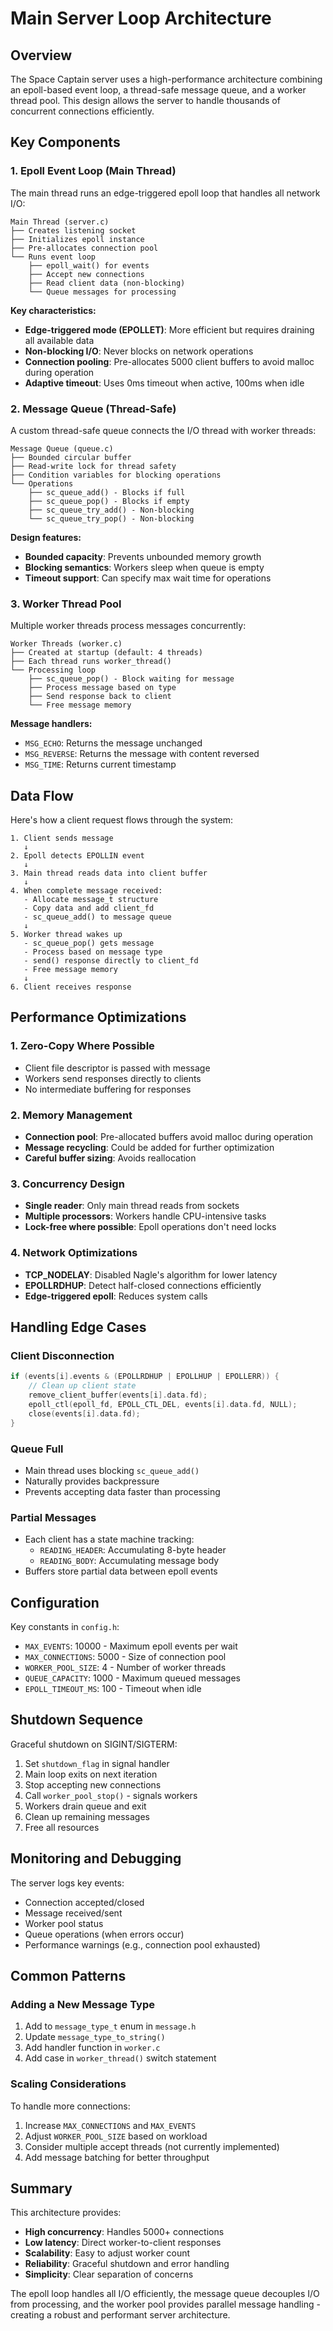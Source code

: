 # Main Server Loop Architecture

## Overview

The Space Captain server uses a high-performance architecture combining an epoll-based event loop, a thread-safe message queue, and a worker thread pool. This design allows the server to handle thousands of concurrent connections efficiently.

## Key Components

### 1. Epoll Event Loop (Main Thread)

The main thread runs an edge-triggered epoll loop that handles all network I/O:

```
Main Thread (server.c)
├── Creates listening socket
├── Initializes epoll instance
├── Pre-allocates connection pool
└── Runs event loop
    ├── epoll_wait() for events
    ├── Accept new connections
    ├── Read client data (non-blocking)
    └── Queue messages for processing
```

**Key characteristics:**
- **Edge-triggered mode (EPOLLET)**: More efficient but requires draining all available data
- **Non-blocking I/O**: Never blocks on network operations
- **Connection pooling**: Pre-allocates 5000 client buffers to avoid malloc during operation
- **Adaptive timeout**: Uses 0ms timeout when active, 100ms when idle

### 2. Message Queue (Thread-Safe)

A custom thread-safe queue connects the I/O thread with worker threads:

```
Message Queue (queue.c)
├── Bounded circular buffer
├── Read-write lock for thread safety
├── Condition variables for blocking operations
└── Operations
    ├── sc_queue_add() - Blocks if full
    ├── sc_queue_pop() - Blocks if empty
    ├── sc_queue_try_add() - Non-blocking
    └── sc_queue_try_pop() - Non-blocking
```

**Design features:**
- **Bounded capacity**: Prevents unbounded memory growth
- **Blocking semantics**: Workers sleep when queue is empty
- **Timeout support**: Can specify max wait time for operations

### 3. Worker Thread Pool

Multiple worker threads process messages concurrently:

```
Worker Threads (worker.c)
├── Created at startup (default: 4 threads)
├── Each thread runs worker_thread()
└── Processing loop
    ├── sc_queue_pop() - Block waiting for message
    ├── Process message based on type
    ├── Send response back to client
    └── Free message memory
```

**Message handlers:**
- `MSG_ECHO`: Returns the message unchanged
- `MSG_REVERSE`: Returns the message with content reversed
- `MSG_TIME`: Returns current timestamp

## Data Flow

Here's how a client request flows through the system:

```
1. Client sends message
   ↓
2. Epoll detects EPOLLIN event
   ↓
3. Main thread reads data into client buffer
   ↓
4. When complete message received:
   - Allocate message_t structure
   - Copy data and add client_fd
   - sc_queue_add() to message queue
   ↓
5. Worker thread wakes up
   - sc_queue_pop() gets message
   - Process based on message type
   - send() response directly to client_fd
   - Free message memory
   ↓
6. Client receives response
```

## Performance Optimizations

### 1. Zero-Copy Where Possible
- Client file descriptor is passed with message
- Workers send responses directly to clients
- No intermediate buffering for responses

### 2. Memory Management
- **Connection pool**: Pre-allocated buffers avoid malloc during operation
- **Message recycling**: Could be added for further optimization
- **Careful buffer sizing**: Avoids reallocation

### 3. Concurrency Design
- **Single reader**: Only main thread reads from sockets
- **Multiple processors**: Workers handle CPU-intensive tasks
- **Lock-free where possible**: Epoll operations don't need locks

### 4. Network Optimizations
- **TCP_NODELAY**: Disabled Nagle's algorithm for lower latency
- **EPOLLRDHUP**: Detect half-closed connections efficiently
- **Edge-triggered epoll**: Reduces system calls

## Handling Edge Cases

### Client Disconnection
```c
if (events[i].events & (EPOLLRDHUP | EPOLLHUP | EPOLLERR)) {
    // Clean up client state
    remove_client_buffer(events[i].data.fd);
    epoll_ctl(epoll_fd, EPOLL_CTL_DEL, events[i].data.fd, NULL);
    close(events[i].data.fd);
}
```

### Queue Full
- Main thread uses blocking `sc_queue_add()`
- Naturally provides backpressure
- Prevents accepting data faster than processing

### Partial Messages
- Each client has a state machine tracking:
  - `READING_HEADER`: Accumulating 8-byte header
  - `READING_BODY`: Accumulating message body
- Buffers store partial data between epoll events

## Configuration

Key constants in `config.h`:
- `MAX_EVENTS`: 10000 - Maximum epoll events per wait
- `MAX_CONNECTIONS`: 5000 - Size of connection pool
- `WORKER_POOL_SIZE`: 4 - Number of worker threads
- `QUEUE_CAPACITY`: 1000 - Maximum queued messages
- `EPOLL_TIMEOUT_MS`: 100 - Timeout when idle

## Shutdown Sequence

Graceful shutdown on SIGINT/SIGTERM:

1. Set `shutdown_flag` in signal handler
2. Main loop exits on next iteration
3. Stop accepting new connections
4. Call `worker_pool_stop()` - signals workers
5. Workers drain queue and exit
6. Clean up remaining messages
7. Free all resources

## Monitoring and Debugging

The server logs key events:
- Connection accepted/closed
- Message received/sent
- Worker pool status
- Queue operations (when errors occur)
- Performance warnings (e.g., connection pool exhausted)

## Common Patterns

### Adding a New Message Type

1. Add to `message_type_t` enum in `message.h`
2. Update `message_type_to_string()`
3. Add handler function in `worker.c`
4. Add case in `worker_thread()` switch statement

### Scaling Considerations

To handle more connections:
1. Increase `MAX_CONNECTIONS` and `MAX_EVENTS`
2. Adjust `WORKER_POOL_SIZE` based on workload
3. Consider multiple accept threads (not currently implemented)
4. Add message batching for better throughput

## Summary

This architecture provides:
- **High concurrency**: Handles 5000+ connections
- **Low latency**: Direct worker-to-client responses
- **Scalability**: Easy to adjust worker count
- **Reliability**: Graceful shutdown and error handling
- **Simplicity**: Clear separation of concerns

The epoll loop handles all I/O efficiently, the message queue decouples I/O from processing, and the worker pool provides parallel message handling - creating a robust and performant server architecture.